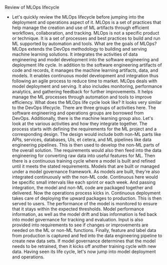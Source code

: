 Review of MLOps lifecycle
- Let's quickly review the MLOps lifecycle before jumping into the deployment and operations aspect of it. MLOps is a set of practices that help manage the creation and use of ML artifacts through efficient workflows, collaboration, and tracking. MLOps is not a specific product or technique. It is a set of processes and best practices to build and run ML supported by automation and tools. What are the goals of MLOps? MLOps extends the DevOps methodology to building and serving machine learning solutions. It integrates the activities of data engineering and model development into the software engineering and deployment life cycle. In addition to the software engineering artifacts of code and records, it manages the machine learning artifacts, data, and models. It enables continuous model development and integration thus following an agile process to reduce time to market. MLOps deals with model deployment and serving. It also includes monitoring, performance analytics, and gathering feedback for further improvements. It helps manage the ML processes through automation and tools to improve efficiency. What does the MLOps life cycle look like? It looks very similar to the DevOps lifecycle. There are three groups of activities here. The software engineering and operations groups are borrowed from DevOps. Additionally, there is the machine learning group also. Let's look at the various activities and how they integrate together. The process starts with defining the requirements for the ML project and a corresponding design. The design would include both non-ML parts like APIs, services, databases, UIs, et cetera, and ML pipelines like data engineering pipelines. This is then used to develop the non-ML parts of the overall solution. The requirements would also then feed into the data engineering for converting raw data into useful features for ML. Then there is a continuous training cycle where a model is built and refined until it meets the stated requirements. Models that are built or managed under a model governance framework. As models are built, they're also integrated continuously with the non-ML code. Continuous here would be specific small intervals like each sprint or each week. And passing integration, the model and non-ML code are packaged together and delivered. Now the operations process kicks in. Continuous deployment takes care of deploying the upward packages to production. This is then served to users. The performance of the model is monitored to ensure that it stays within the expected thresholds. Model performance information, as well as the model drift and bias information is fed back into model governance for tracking and evaluation. Input is also provided into requirements to see if changes or improvements are needed on the ML or non-ML functions. Finally, feature and label data from production is captured and fed into the data engineering pipeline to create new data sets. If model governance determines that the model needs to be retrained, then it kicks off another training cycle with new data. Having seen its life cycle, let's now jump into model deployment and operations.